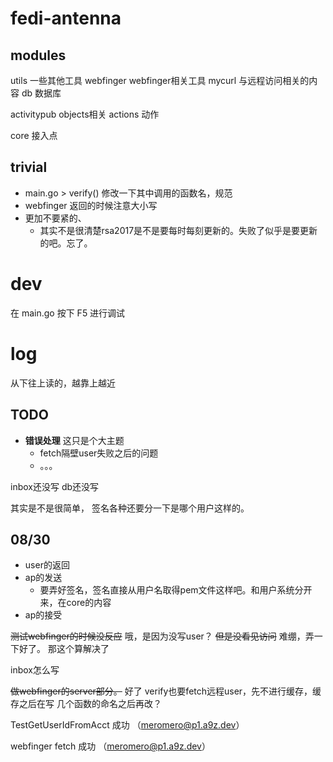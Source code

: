 # fedi-antenna


## modules

utils 一些其他工具
webfinger webfinger相关工具
mycurl 与远程访问相关的内容
db 数据库

activitypub objects相关
actions 动作

core 接入点

## trivial 

- main.go > verify() 修改一下其中调用的函数名，规范
- webfinger 返回的时候注意大小写
- 更加不要紧的、
  - 其实不是很清楚rsa2017是不是要每时每刻更新的。失败了似乎是要更新的吧。忘了。

# dev

在 main.go 按下 F5 进行调试

# log

从下往上读的，越靠上越近

## TODO

- **错误处理** 这只是个大主题
  - fetch隔壁user失败之后的问题
  - 。。。

inbox还没写
db还没写

其实是不是很简单，
签名各种还要分一下是哪个用户这样的。


## 08/30

- user的返回
- ap的发送
  - 要弄好签名，签名直接从用户名取得pem文件这样吧。和用户系统分开来，在core的内容
- ap的接受


~~测试webfinger的时候没反应~~
哦，是因为没写user？
~~但是没看见访问~~ 难绷，弄一下好了。
那这个算解决了

inbox怎么写

~~做webfinger的server部分。~~ 好了
verify也要fetch远程user，先不进行缓存，缓存之后在写
几个函数的命名之后再改？

TestGetUserIdFromAcct 成功 （meromero@p1.a9z.dev）

webfinger fetch 成功 （meromero@p1.a9z.dev）